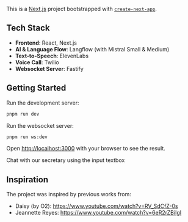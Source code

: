 This is a [Next.js](https://nextjs.org) project bootstrapped with [`create-next-app`](https://nextjs.org/docs/app/api-reference/cli/create-next-app).

## Tech Stack
- **Frontend**: React, Next.js
- **AI & Language Flow**: Langflow (with Mistral Small & Medium)
- **Text-to-Speech**: ElevenLabs
- **Voice Call**: Twilio
- **Websocket Server**: Fastify

## Getting Started

Run the development server:

```bash
pnpm run dev
```

Run the websocket server:

```bash
pnpm run ws:dev
```

Open [http://localhost:3000](http://localhost:3000) with your browser to see the result.

Chat with our secretary using the input textbox

## Inspiration

The project was inspired by previous works from:

- Daisy (by O2): https://www.youtube.com/watch?v=RV_SdCfZ-0s
- Jeannette Reyes: https://www.youtube.com/watch?v=6eR2rZBiIgI
